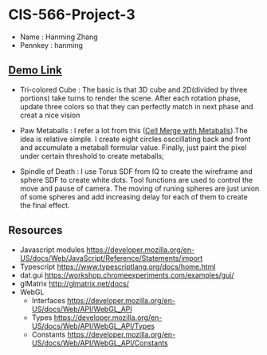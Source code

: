 # CIS-566-Project-3

- Name : Hanming Zhang
- Pennkey : hanming

## [Demo Link](https://hanmingzhang.github.io/homework-3-case-study-HanmingZhang/)


- Tri-colored Cube : The basic is that 3D cube and 2D(divided by three portions) take turns to render the scene. After each rotation phase, update three colors so that they can perfectly match in next phase and creat a nice vision

- Paw Metaballs : I refer a lot from this ([Cell Merge with Metaballs](https://www.shadertoy.com/view/MllXDH)).The idea is relative simple. I create eight circles osccillating back and front and accumulate a metaball formular value. Finally, just paint the pixel under certain threshold to create metaballs;

- Spindle of Death : I use Torus SDF from IQ to create the wireframe and sphere SDF to create white dots. Tool functions are used to control the move and pause of camera. The moving of runing spheres are just union of some spheres and add increasing delay for each of them to create the final effect. 



## Resources
- Javascript modules https://developer.mozilla.org/en-US/docs/Web/JavaScript/Reference/Statements/import
- Typescript https://www.typescriptlang.org/docs/home.html
- dat.gui https://workshop.chromeexperiments.com/examples/gui/
- glMatrix http://glmatrix.net/docs/
- WebGL
  - Interfaces https://developer.mozilla.org/en-US/docs/Web/API/WebGL_API
  - Types https://developer.mozilla.org/en-US/docs/Web/API/WebGL_API/Types
  - Constants https://developer.mozilla.org/en-US/docs/Web/API/WebGL_API/Constants
